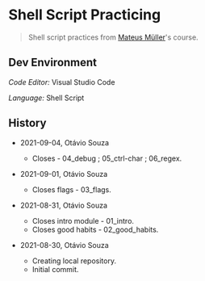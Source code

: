 # Shell Script Practicing

>  Shell script practices from [Mateus Müller](https://mateusmuller.me/)'s course.

## Dev Environment

_Code Editor:_ Visual Studio Code

_Language:_ Shell Script

## History

- 2021-09-04, Otávio Souza
  - Closes - 04_debug ; 05_ctrl-char ; 06_regex.

- 2021-09-01, Otávio Souza
  - Closes flags - 03_flags.

- 2021-08-31, Otávio Souza
  - Closes intro module - 01_intro.
  - Closes good habits - 02_good_habits.

- 2021-08-30, Otávio Souza
  - Creating local repository.
  - Initial commit.